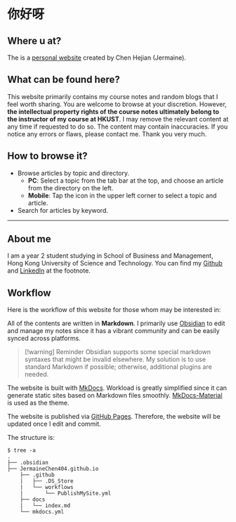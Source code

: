 # 你好呀
## Where u at?
The is a [personal website](https://jermainechen404.github.io) created by Chen Hejian (Jermaine).

## What can be found here?
This website primarily contains my course notes and random blogs that I feel worth sharing. You are welcome to browse at your discretion. However, **the intellectual property rights of the course notes ultimately belong to the instructor of my course at HKUST**. I may remove the relevant content at any time if requested to do so. The content may contain inaccuracies. If you notice any errors or flaws, please contact me. Thank you very much.

## How to browse it?
- Browse articles by topic and directory.  
    - **PC**: Select a topic from the tab bar at the top, and choose an article from the directory on the left.  
    - **Mobile**: Tap the icon in the upper left corner to select a topic and article.  
- Search for articles by keyword.

---
## About me
I am a year 2 student studying in School of Business and Management, Hong Kong University of Science and Technology. You can find my [Github](https://github.com/JermaineChen404) and [LinkedIn](https://www.linkedin.com/in/hejian-chen-b4945a35b/) at the footnote.

## Workflow
Here is the workflow of this website for those whom may be interested in:

All of the contents are written in **Markdown**. I primarily use [Obsidian](https://obsidian.md/) to edit and manage my notes since it has a vibrant community and can be easily synced across platforms.

>[!warning] Reminder
> Obsidian supports some special markdown syntaxes that might be invalid elsewhere. My solution is to use standard Markdown if possible; otherwise, additional plugins are needed.

The website is built with [MkDocs](https://www.mkdocs.org/). Workload is greatly simplified since it can generate static sites based on Markdown files smoothly. [MkDocs-Material](https://squidfunk.github.io/mkdocs-material/) is used as the theme.

The website is published via [GitHub Pages](https://docs.github.com/en/pages). Therefore, the website will be updated once I edit and commit.

The structure is:

```
$ tree -a
.
├── .obsidian
├── JermaineChen404.github.io
	├── .github
	|   ├── .DS_Store
	|   └── workflows
	|       └── PublishMySite.yml
	├── docs
	|   └── index.md
	└── mkdocs.yml
```

